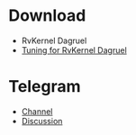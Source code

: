 # Download
- RvKernel Dagruel
- [Tuning for RvKernel Dagruel](https://github.com/Rve27/Kernel-Tuning/releases/tag/Dagruel-V1)
# Telegram
- [Channel](t.me/rvkernel)
- [Discussion](t.me/rvkerneldisc)
